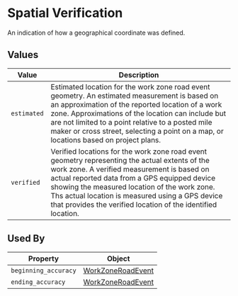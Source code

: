 # Spatial Verification
An indication of how a geographical coordinate was defined.

## Values
Value | Description
--- | ---
`estimated` | Estimated location for the work zone road event geometry.  An estimated measurement is based on an approximation of the reported location of a work zone.  Approximations of the location can include but are not limited to a point relative to a posted mile maker or cross street, selecting a point on a map, or locations based on project plans.  
`verified` | Verified locations for the work zone road event geometry representing the actual extents of the work zone.  A verified measurement is based on actual reported data from a GPS equipped device showing the measured location of the work zone.  Ths actual location is measured using a GPS device that provides the verified location of the identified location.

## Used By
Property | Object
--- | ---
`beginning_accuracy` | [WorkZoneRoadEvent](/spec-content/objects/WorkZoneRoadEvent.md)
`ending_accuracy` | [WorkZoneRoadEvent](/spec-content/objects/WorkZoneRoadEvent.md)
